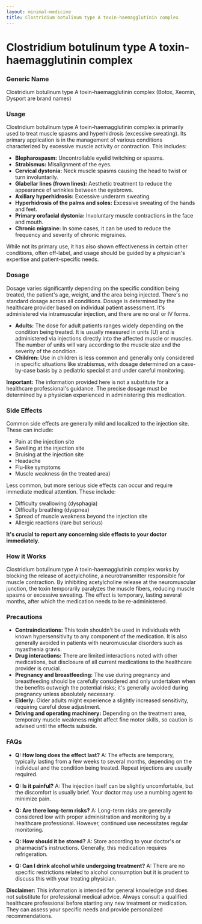 ```yaml
---
layout: minimal-medicine
title: Clostridium botulinum type A toxin-haemagglutinin complex
---
```


# Clostridium botulinum type A toxin-haemagglutinin complex
### Generic Name
Clostridium botulinum type A toxin-haemagglutinin complex (Botox, Xeomin, Dysport are brand names)


### Usage

Clostridium botulinum type A toxin-haemagglutinin complex is primarily used to treat muscle spasms and hyperhidrosis (excessive sweating).  Its primary application is in the management of various conditions characterized by excessive muscle activity or contraction. This includes:

* **Blepharospasm:** Uncontrollable eyelid twitching or spasms.
* **Strabismus:** Misalignment of the eyes.
* **Cervical dystonia:** Neck muscle spasms causing the head to twist or turn involuntarily.
* **Glabellar lines (frown lines):**  Aesthetic treatment to reduce the appearance of wrinkles between the eyebrows.
* **Axillary hyperhidrosis:** Excessive underarm sweating.
* **Hyperhidrosis of the palms and soles:** Excessive sweating of the hands and feet.
* **Primary orofacial dystonia:** Involuntary muscle contractions in the face and mouth.
* **Chronic migraine:** In some cases, it can be used to reduce the frequency and severity of chronic migraines.

While not its primary use, it has also shown effectiveness in certain other conditions, often off-label,  and usage should be guided by a physician's expertise and patient-specific needs.


### Dosage

Dosage varies significantly depending on the specific condition being treated, the patient's age, weight, and the area being injected.  There's no standard dosage across all conditions.  Dosage is determined by the healthcare provider based on individual patient assessment.  It's administered via intramuscular injection, and there are no oral or IV forms.

* **Adults:** The dose for adult patients ranges widely depending on the condition being treated.  It is usually measured in units (U) and is administered via injections directly into the affected muscle or muscles. The number of units will vary according to the muscle size and the severity of the condition.  
* **Children:**  Use in children is less common and generally only considered in specific situations like strabismus, with dosage determined on a case-by-case basis by a pediatric specialist and under careful monitoring.

**Important:** The information provided here is not a substitute for a healthcare professional's guidance.  The precise dosage must be determined by a physician experienced in administering this medication.


### Side Effects

Common side effects are generally mild and localized to the injection site. These can include:

* Pain at the injection site
* Swelling at the injection site
* Bruising at the injection site
* Headache
* Flu-like symptoms
* Muscle weakness (in the treated area)

Less common, but more serious side effects can occur and require immediate medical attention. These include:

* Difficulty swallowing (dysphagia)
* Difficulty breathing (dyspnea)
* Spread of muscle weakness beyond the injection site
* Allergic reactions (rare but serious)

**It's crucial to report any concerning side effects to your doctor immediately.**


### How it Works

Clostridium botulinum type A toxin-haemagglutinin complex works by blocking the release of acetylcholine, a neurotransmitter responsible for muscle contraction.  By inhibiting acetylcholine release at the neuromuscular junction, the toxin temporarily paralyzes the muscle fibers, reducing muscle spasms or excessive sweating. The effect is temporary, lasting several months, after which the medication needs to be re-administered.


### Precautions

* **Contraindications:** This toxin shouldn't be used in individuals with known hypersensitivity to any component of the medication. It is also generally avoided in patients with neuromuscular disorders such as myasthenia gravis.
* **Drug interactions:**  There are limited interactions noted with other medications, but disclosure of all current medications to the healthcare provider is crucial.
* **Pregnancy and breastfeeding:** The use during pregnancy and breastfeeding should be carefully considered and only undertaken when the benefits outweigh the potential risks; it's generally avoided during pregnancy unless absolutely necessary.
* **Elderly:** Older adults might experience a slightly increased sensitivity, requiring careful dose adjustment.
* **Driving and operating machinery:**  Depending on the treatment area, temporary muscle weakness might affect fine motor skills, so caution is advised until the effects subside.


### FAQs

* **Q: How long does the effect last?**  A: The effects are temporary, typically lasting from a few weeks to several months, depending on the individual and the condition being treated.  Repeat injections are usually required.

* **Q: Is it painful?** A:  The injection itself can be slightly uncomfortable, but the discomfort is usually brief.  Your doctor may use a numbing agent to minimize pain.

* **Q: Are there long-term risks?** A: Long-term risks are generally considered low with proper administration and monitoring by a healthcare professional. However,  continued use necessitates regular monitoring.

* **Q: How should it be stored?** A: Store according to your doctor's or pharmacist's instructions.  Generally, this medication requires refrigeration.

* **Q: Can I drink alcohol while undergoing treatment?** A: There are no specific restrictions related to alcohol consumption but it is prudent to discuss this with your treating physician.


**Disclaimer:** This information is intended for general knowledge and does not substitute for professional medical advice.  Always consult a qualified healthcare professional before starting any new treatment or medication.  They can assess your specific needs and provide personalized recommendations.
